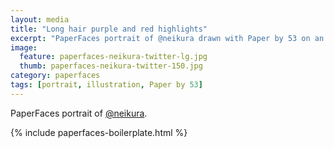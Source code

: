 ```yaml
---
layout: media
title: "Long hair purple and red highlights"
excerpt: "PaperFaces portrait of @neikura drawn with Paper by 53 on an iPad."
image: 
  feature: paperfaces-neikura-twitter-lg.jpg
  thumb: paperfaces-neikura-twitter-150.jpg
category: paperfaces
tags: [portrait, illustration, Paper by 53]
---
```


PaperFaces portrait of [@neikura](http://twitter.com/neikura).

{% include paperfaces-boilerplate.html %}